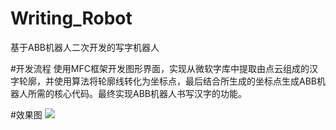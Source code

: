 # Writing_Robot
基于ABB机器人二次开发的写字机器人

#开发流程
使用MFC框架开发图形界面，实现从微软字库中提取由点云组成的汉字轮廓，并使用算法将轮廓线转化为坐标点，最后结合所生成的坐标点生成ABB机器人所需的核心代码。最终实现ABB机器人书写汉字的功能。 

#效果图
![](http://od5ckzkb4.bkt.clouddn.com/2016-04-19%20112907_meitu_1.jpg)

